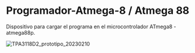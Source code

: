 # Programador-Atmega-8 / Atmega 88
Dispositivo para cargar el programa en el microcontrolador ATmega8 - atmega88p.




![TPA3118D2_prototipo_20230210](https://user-images.githubusercontent.com/88397949/234058516-aaa5a183-bd50-42ba-8fb6-097d3234d584.png)

